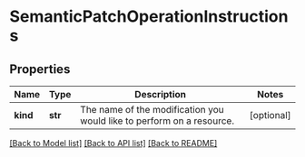 # SemanticPatchOperationInstructions

## Properties
Name | Type | Description | Notes
------------ | ------------- | ------------- | -------------
**kind** | **str** | The name of the modification you would like to perform on a resource. | [optional] 

[[Back to Model list]](../README.md#documentation-for-models) [[Back to API list]](../README.md#documentation-for-api-endpoints) [[Back to README]](../README.md)


